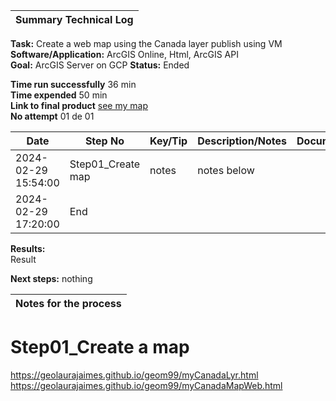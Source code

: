 | **Summary Technical Log**                                 |
|-----------------------------------------------------------|

**Task:** Create a web map using the Canada layer publish using VM    
**Software/Application:** ArcGIS Online, Html, ArcGIS API  
**Goal:** ArcGIS Server on GCP
**Status:** Ended
  
**Time run successfully**  36 min  
**Time expended**          50 min  
**Link to final product** [see my map](https://geolaurajaimes.github.io/geom99/myCanadaLyr.html)  
**No attempt** 01 de 01  
  
  
| **Date**              | **Step No**                                   | **Key/Tip** | **Description/Notes** | **Documentation** |
|-----------------------|-----------------------------------------------|-------------|-----------------------|-------------------|
| 2024-02-29 15:54:00   | Step01_Create map                             | notes       | notes below           |           |
| 2024-02-29 17:20:00   | End                                           |

**Results:**  
Result

**Next steps:**
nothing

| **Notes for the process**                                |
|-----------------------------------------------------------|

# Step01_Create a map
https://geolaurajaimes.github.io/geom99/myCanadaLyr.html  
https://geolaurajaimes.github.io/geom99/myCanadaMapWeb.html  
